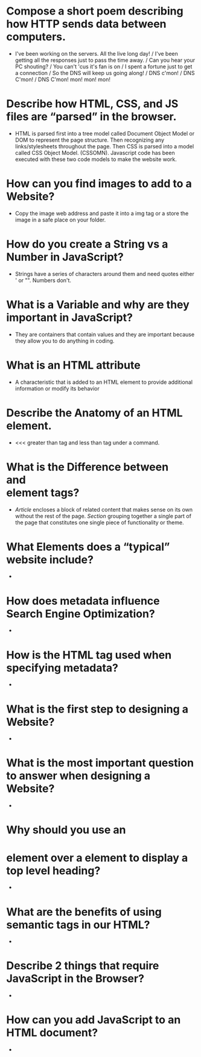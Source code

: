 # Compose a short poem describing how HTTP sends data between computers.
  - I've been working on the servers. All the live long day! / I've been getting all the responses just to pass the time away. / Can you hear your PC shouting? / You can't 'cus it's fan is on / I spent a fortune just to get a connection / So the DNS will keep us going along! / DNS c'mon! / DNS C'mon! / DNS C'mon! mon! mon! mon! 

#  Describe how HTML, CSS, and JS files are “parsed” in the browser.
  - HTML  is parsed first into a tree model called Document Object Model or DOM to represent the page structure. Then recognizing any links/stylesheets throughout the page. Then  CSS is parsed into a model called CSS Object Model. (CSSOMN). Javascript code has been executed with these two code models to make the website work. 
#  How can you find images to add to a Website?
  - Copy the image web address and paste it into a img tag or a store the image in a safe place on your folder. 
#  How do you create a String vs a Number in JavaScript?
  - Strings have a series of characters around them and need quotes either ' or "". Numbers don't. 
#  What is a Variable and why are they important in JavaScript?
  - They are containers that contain values and they are important because they allow you to do anything in coding. 





#  What is an HTML attribute
  - A characteristic that is added to an HTML element to provide additional information or modify its behavior
#  Describe the Anatomy of an HTML element.
  - <a> </a> <<< greater than tag and less than tag under a command.  
#  What is the Difference between <article> and <section> element tags?
  - _Article_ encloses a block of related content that makes sense on its own without the rest of the page. _Section_ grouping together a single part of the page that constitutes one single piece of functionality or theme. 
#  What Elements does a “typical” website include?
  - 
#  How does metadata influence Search Engine Optimization?
  - 
#  How is the <meta> HTML tag used when specifying metadata?
  - 
#  What is the first step to designing a Website?
  - 
#  What is the most important question to answer when designing a Website?
  - 
#  Why should you use an <h1> element over a <span> element to display a top level heading?
  - 
#  What are the benefits of using semantic tags in our HTML?
  - 
#  Describe 2 things that require JavaScript in the Browser?
  - 
# How can you add JavaScript to an HTML document?
  - 
